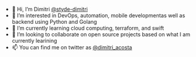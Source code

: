 - 👋 Hi, I’m Dimitri [@styde-dimitri](https://github.com/styde-dimitri)
- 👀 I’m interested in DevOps, automation, mobile developmentas well as backend using Python and Golang
- 🌱 I’m currently learning cloud computing, terraform, and swift
- 💞️ I’m looking to collaborate on open source projects based on what I am currently learining
- 📫 You can find me on twitter as [@dimitri_acosta](https://twitter.com/dimitri_acosta)

<!---
styde-dimitri/styde-dimitri is a ✨ special ✨ repository because its `README.md` (this file) appears on your GitHub profile.
You can click the Preview link to take a look at your changes.
--->
